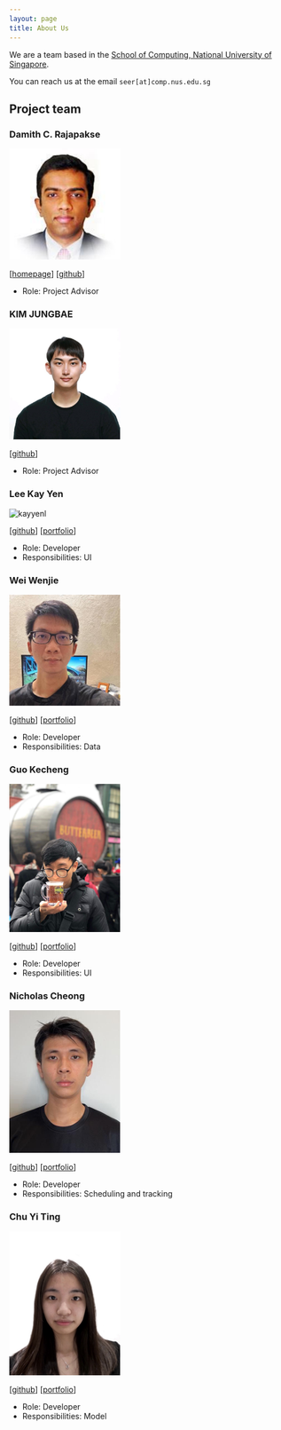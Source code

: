 ```yaml
---
layout: page
title: About Us
---
```


We are a team based in the [School of Computing, National University of Singapore](http://www.comp.nus.edu.sg).

You can reach us at the email `seer[at]comp.nus.edu.sg`

## Project team

### Damith C. Rajapakse

<img alt="damithc" src="images/damithc.png" width="200px"/>

[[homepage](http://www.comp.nus.edu.sg/~damithch)]
[[github](https://github.com/damithc)]

* Role: Project Advisor

### KIM JUNGBAE

<img alt="jbkim1999" src="images/jbkim1999.png" width="200px"/>

[[github](https://github.com/jbkim1999)]

* Role: Project Advisor

### Lee Kay Yen  

<img alt="kayyenl" src="images/kayyen.png" width="200px"/>

[[github](http://github.com/kayyenl)]
[[portfolio](team/kayyenl.md)]

* Role: Developer
* Responsibilities: UI

### Wei Wenjie

<img alt="spwwj" src="images/spwwj.png" width="200px"/>

[[github](http://github.com/spwwj)]
[[portfolio](team/spwwj.md)]

* Role: Developer
* Responsibilities: Data

### Guo Kecheng

<img alt="guo-kecheng" src="images/guo-kecheng.png" width="200px"/>

[[github](https://github.com/Guo-KeCheng)]
[[portfolio](team/guokecheng.md)]

* Role: Developer
* Responsibilities: UI

### Nicholas Cheong

<img alt="nicklelodeon" src = "images/nicklelodeon.png" width = "200px"/>

[[github](https://github.com/Nicklelodeon)]
[[portfolio](team/nicklelodeon.md)]

* Role: Developer
* Responsibilities: Scheduling and tracking

### Chu Yi Ting

<img alt="cyiting" src="images/cyiting.png" width="200px"/>

[[github](https://github.com/cyiting)]
[[portfolio](team/cyiting.md)]

* Role: Developer
* Responsibilities: Model
